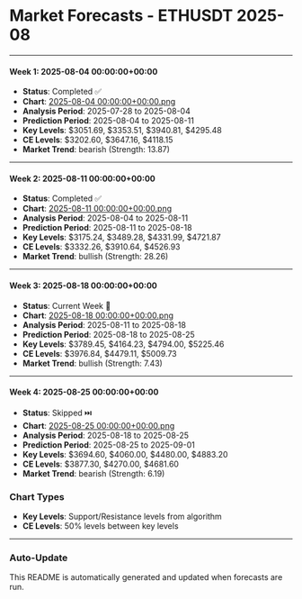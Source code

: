 # Market Forecasts - ETHUSDT 2025-08

---

#### Week 1: 2025-08-04 00:00:00+00:00
- **Status**: Completed ✅
- **Chart**: <a href="./2025-08-04 00:00:00+00:00.png">2025-08-04 00:00:00+00:00.png</a>
- **Analysis Period**: 2025-07-28 to 2025-08-04
- **Prediction Period**: 2025-08-04 to 2025-08-11
- **Key Levels**: $3051.69, $3353.51, $3940.81, $4295.48
- **CE Levels**: $3202.60, $3647.16, $4118.15
- **Market Trend**: bearish (Strength: 13.87)

---

#### Week 2: 2025-08-11 00:00:00+00:00
- **Status**: Completed ✅
- **Chart**: <a href="./2025-08-11 00:00:00+00:00.png">2025-08-11 00:00:00+00:00.png</a>
- **Analysis Period**: 2025-08-04 to 2025-08-11
- **Prediction Period**: 2025-08-11 to 2025-08-18
- **Key Levels**: $3175.24, $3489.28, $4331.99, $4721.87
- **CE Levels**: $3332.26, $3910.64, $4526.93
- **Market Trend**: bullish (Strength: 28.26)

---

#### Week 3: 2025-08-18 00:00:00+00:00
- **Status**: Current Week 🔄
- **Chart**: <a href="./2025-08-18 00:00:00+00:00.png">2025-08-18 00:00:00+00:00.png</a>
- **Analysis Period**: 2025-08-11 to 2025-08-18
- **Prediction Period**: 2025-08-18 to 2025-08-25
- **Key Levels**: $3789.45, $4164.23, $4794.00, $5225.46
- **CE Levels**: $3976.84, $4479.11, $5009.73
- **Market Trend**: bullish (Strength: 7.43)

---

#### Week 4: 2025-08-25 00:00:00+00:00
- **Status**: Skipped ⏭️
- **Chart**: <a href="./2025-08-25 00:00:00+00:00.png">2025-08-25 00:00:00+00:00.png</a>
- **Analysis Period**: 2025-08-18 to 2025-08-25
- **Prediction Period**: 2025-08-25 to 2025-09-01
- **Key Levels**: $3694.60, $4060.00, $4480.00, $4883.20
- **CE Levels**: $3877.30, $4270.00, $4681.60
- **Market Trend**: bearish (Strength: 6.19)

### Chart Types

- **Key Levels**: Support/Resistance levels from algorithm
- **CE Levels**: 50% levels between key levels

---

### Auto-Update

This README is automatically generated and updated when forecasts are run.
